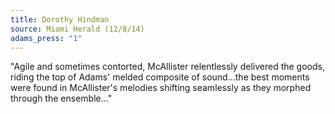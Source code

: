 ```yaml
---
title: Dorothy Hindman
source: Miami Herald (12/8/14)
adams_press: "1"
---
```

"Agile and sometimes contorted, McAllister relentlessly delivered the goods, riding the top of Adams' melded composite of sound…the best moments were found in McAllister's melodies shifting seamlessly as they morphed through the ensemble…"